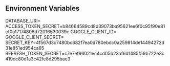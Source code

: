 ## Environment Variables
DATABASE_URI=
ACCESS_TOKEN_SECRET=b84664589cd8d39073ba95621ee6f0c95f90e81cf0a17174806d72016630039c
GOOGLE_CLIENT_ID=
GOOGLE_CLIENT_SECRET=
SECRET_KEY=4f567d3c7480bc682f7ea0d780ebdc0a259814de14494272d31e851ed954ca65
REFRESH_TOKEN_SECRET=c7e7ef96021ec4cd05b23af6d1485f59b722e3c419dc80d1a3c42fe8d295bae3
